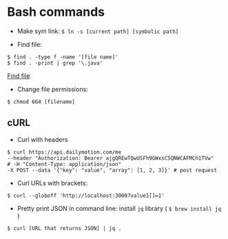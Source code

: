 # Bash commands

* Make sym link:
```$ ln -s [current path] [symbolic path]```

* Find file:
```
$ find . -type f -name '[file name]'
$ find . -print | grep '\.java'
```
[Find file](http://stackoverflow.com/questions/656741/find-file-in-directory-from-command-line)

* Change file permissions:
```
$ chmod 664 [filename]
```

## cURL
* Curl with headers
```
$ curl https://api.dailymotion.com/me
--header "Authorization: Bearer ajgQREwTQwUSFh9GWxsCSQNWCAFMCh1TVw"
# -H "Content-Type: application/json"
-X POST --data '{"key": "value", "array": [1, 2, 3]}' # post request
```

* Curl URLs with brackets:
```
$ curl --globoff 'http://localhost:3000?value1[]=1'
```

* Pretty print JSON in command line: install `jq` library ( `$ brew install jq` )
```
$ curl [URL that returns JSON] | jq .
```
